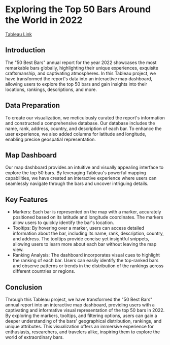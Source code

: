 # Exploring the Top 50 Bars Around the World in 2022

[Tableau Link](https://public.tableau.com/app/profile/nikko.bronzan/viz/TheWorlds50BestBars/50BestBars)

## Introduction

The "50 Best Bars" annual report for the year 2022 showcases the most remarkable bars globally, highlighting their unique experiences, exquisite craftsmanship, and captivating atmospheres. In this Tableau project, we have transformed the report's data into an interactive map dashboard, allowing users to explore the top 50 bars and gain insights into their locations, rankings, descriptions, and more.

## Data Preparation

To create our visualization, we meticulously curated the report's information and constructed a comprehensive database. Our database includes the name, rank, address, country, and description of each bar. To enhance the user experience, we also added columns for latitude and longitude, enabling precise geospatial representation.

## Map Dashboard

Our map dashboard provides an intuitive and visually appealing interface to explore the top 50 bars. By leveraging Tableau's powerful mapping capabilities, we have created an interactive experience where users can seamlessly navigate through the bars and uncover intriguing details.

## Key Features

* Markers: Each bar is represented on the map with a marker, accurately positioned based on its latitude and longitude coordinates. The markers allow users to quickly identify the bar's location.
* Tooltips: By hovering over a marker, users can access detailed information about the bar, including its name, rank, description, country, and address. The tooltips provide concise yet insightful snippets, allowing users to learn more about each bar without leaving the map view.
* Ranking Analysis: The dashboard incorporates visual cues to highlight the ranking of each bar. Users can easily identify the top-ranked bars and observe patterns or trends in the distribution of the rankings across different countries or regions.

## Conclusion

Through this Tableau project, we have transformed the "50 Best Bars" annual report into an interactive map dashboard, providing users with a captivating and informative visual representation of the top 50 bars in 2022. By exploring the markers, tooltips, and filtering options, users can gain a deeper understanding of the bars' geographical distribution, rankings, and unique attributes. This visualization offers an immersive experience for enthusiasts, researchers, and travelers alike, inspiring them to explore the world of extraordinary bars.
